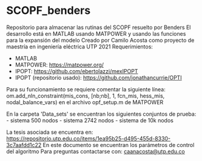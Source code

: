 # SCOPF_benders
Repositorio para almacenar las rutinas del SCOPF resuelto por Benders
El desarrollo está en MATLAB usando MATPOWER y usando las funciones para la expansión del modelo
Creado por Camilo Acosta como proyecto de maestría en ingeniería eléctrica
UTP
2021
Requerimientos:
- MATLAB
- MATPOWER: https://matpower.org/
- IPOPT: https://github.com/ebertolazzi/mexIPOPT
- IPOPT (repositorio usado): https://github.com/jonathancurrie/OPTI

Para su funcionamiento se requiere comentar la siguiente línea:
om.add_nln_constraint(mis_cons, [nb;nb], 1, fcn_mis, hess_mis, nodal_balance_vars)
en el archivo opf_setup.m de MATPOWER

En la carpeta 'Data_sets' se encuentran los siguientes conjuntos de prueba:
    -   sistema 500 nodos
    -   sistema 2742 nodos
    -   sistema de 10k nodos

La tesis asociada se encuentra en: https://repositorio.utp.edu.co/items/1ea95b25-d495-455d-8330-3c7aafdd1c22
    En este documento se encuentran los parámetros de control del algoritmo
Para preguntas contactarse con: caanacosta@utp.edu.co


